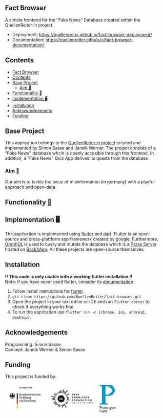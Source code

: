 ## Fact Browser

A simple frontend for the "Fake News" Database created within the QuellenReiter:in project.

- Deployment: https://quellenreiter.github.io/fact-browser-deployment/
- Documentation: https://quellenreiter.github.io/fact-browser-documentation/

## Contents
- [Fact Browser](#fact-browser)
- [Contents](#contents)
- [Base Project](#base-project)
  - [Aim 🏹](#aim-)
- [Functionality 🦾](#functionality-)
- [Implementation 🖥️](#implementation-️)
- [Installation](#installation)
- [Acknowledgements](#acknowledgements)
- [Funding](#funding)
## Base Project
This application belongs to the [QuellenReiter:in project](quellenreiter.app) created and implemented by Simon Sasse and Jannik Werner. The project consists of a "Fake News" database whcih is openly accesible through this frontend. In addition, a "Fake News" Quiz App derives its quests from the database.
### Aim 🏹
Our aim is to tackle the issue of misinformation (in germany) with a playful approach and open-data. 
## Functionality 🦾

## Implementation 🖥️
The application is implemented using [flutter](https://flutter.dev) and [dart](https://dart.dev). Flutter is an open-source and cross-plattform app framework created by google. Furthermore, [GraphQL](https://graphql.org) is used to query and mutate the database which is a [Parse Server](https://parseplatform.org) hosted on [Back4App](https://www.back4app.com). All these projects are open-source themselves.

## Installation 
**!! This code is only usable with a working flutter installation !!**<br>
Note: If you have never used flutter, consider its [documentation](https://docs.flutter.dev)
1. Follow install instructions for [flutter](https://docs.flutter.dev/get-started/install).
2. `git clone https://github.com/QuellenReiter/fact-browser.git`
3. Open the project in your text editor or IDE and run `flutter doctor` to check if everything works fine.
4. To run the application use `flutter run -d [chrome, ios, android, desktop]`.

## Acknowledgements
Programming: Simon Sasse<br>
Concept: Jannik Werner & Simon Sasse<br>
## Funding
This project is funded by:
<p float="left">
  <img src="assets/bmbf.jpg" height="100" />
  <img src="assets/okfd.svg" height="100" /> 
  <img src="assets/pf.png" height="100" />
</p>
